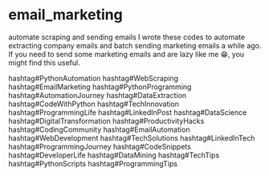 # email_marketing
automate scraping and sending emails
I wrote these codes to automate extracting company emails and batch sending marketing emails a while ago. If you need to send some marketing emails and are lazy like me 😁, you might find this useful.
 
hashtag#PythonAutomation hashtag#WebScraping hashtag#EmailMarketing hashtag#PythonProgramming hashtag#AutomationJourney hashtag#DataExtraction hashtag#CodeWithPython hashtag#TechInnovation hashtag#ProgrammingLife hashtag#LinkedInPost hashtag#DataScience hashtag#DigitalTransformation hashtag#ProductivityHacks hashtag#CodingCommunity hashtag#EmailAutomation hashtag#WebDevelopment hashtag#TechSolutions hashtag#LinkedInTech hashtag#ProgrammingJourney hashtag#CodeSnippets hashtag#DeveloperLife hashtag#DataMining hashtag#TechTips hashtag#PythonScripts hashtag#ProgrammingTips
